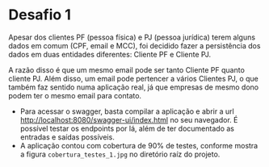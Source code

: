 # Desafio 1

Apesar dos clientes PF (pessoa física) e PJ (pessoa jurídica) terem alguns dados em comum (CPF, email e MCC), foi decidido fazer a persistência dos dados em duas entidades diferentes: Cliente PF e Cliente PJ. 

A razão disso é que um mesmo email pode ser tanto Cliente PF quanto cliente PJ. Além disso, um email pode pertencer a vários Clientes PJ, o que também faz sentido numa aplicação real, já que empresas de mesmo dono podem ter o mesmo email para contato.

- Para acessar o swagger, basta compilar a aplicação e abrir a url [http://localhost:8080/swagger-ui/index.html](http://localhost:8080/swagger-ui/index.html) no seu navegador. É possível testar os endpoints por lá, além de ter documentado as entradas e saídas possíveis.
- A aplicação contou com cobertura de 90% de testes, conforme mostra a figura `cobertura_testes_1.jpg` no diretório raíz do projeto.